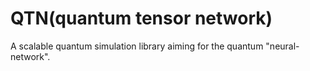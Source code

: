 # QTN(quantum tensor network)

A scalable quantum simulation library aiming for the quantum "neural-network".
